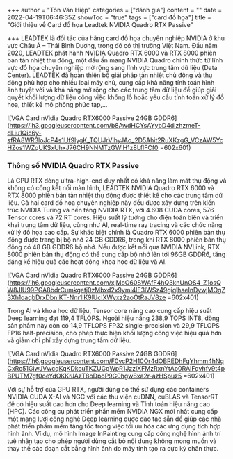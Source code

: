 +++
author = "Tôn Văn Hiệp"
categories = ["đánh giá"]
content = ""
date = 2022-04-19T06:46:35Z
showToc = "true"
tags = ["card đồ họa"]
title = "Giới thiệu về Card đồ họa Leadtek NVIDIA Quadro RTX Passive"

+++
LEADTEK là đối tác của hãng card đồ họa chuyên nghiệp NVIDIA ở khu vực Châu Á – Thái Bình Dương, trong đó có thị trường Việt Nam. Đầu năm 2020, LEADTEK phát hành NVIDIA Quadro RTX 6000 và RTX 8000 phiên bản tản nhiệt thụ động, một dấu ấn mang NVIDIA Quadro chính thức từ lĩnh vực đồ họa chuyên nghiệp mở rộng sang lĩnh vực trung tâm dữ liệu (Data Center). LEADTEK đã hoàn thiện bộ giải pháp tản nhiệt chủ động và thụ động phù hợp cho nhiều loại máy chủ, cung cấp khả năng tính toán hình ảnh tuyệt vời và khả năng mở rộng cho các trung tâm dữ liệu để giúp giải quyết khối lượng dữ liệu công việc khổng lồ hoặc yêu cầu tính toán xử lý đồ họa, thiết kế mô phỏng phức tạp,…

![VGA Card nVidia Quadro RTX6000 Passive 24GB GDDR6](https://lh3.googleusercontent.com/b8AwdHCYsAYybD4dizhzmeT-dLiu1Qic6y-sfRA8WR3loJcP4s1Uf9lygK_TQUJrVlhyJAo_2D5Ahit2RuXKzgG_VCzAW5YcHZos1WZqUKSxUhxJ76CH9NNMTzGWlH1z8LflFCf0 =602x601)

### Thông số NVIDIA Quadro RTX Passive

Là GPU RTX dòng ultra-high-end duy nhất có khả năng làm mát thụ động và không có cổng kết nối màn hình, LEADTEK NVIDIA Quadro RTX 6000 và RTX 8000 phiên bản tản nhiệt thụ động được thiết kế cho các trung tâm dữ liệu. Cả hai card đồ họa chuyên nghiệp này đều được xây dựng trên kiến trúc NVIDIA Turing và nền tảng NVIDIA RTX, với 4.608 CUDA cores, 576 Tensor cores và 72 RT cores. Hiệu suất lý tưởng cho điện toán biên và triển khai trung tâm dữ liệu, cũng như AI, real-time ray tracing và các chức năng xử lý đồ họa cao cấp. Sự khác biệt chính là Quadro RTX 6000 phiên bản thụ động được trang bị bộ nhớ 24 GB GDDR6, trong khi RTX 8000 phiên bản thụ động có 48 GB GDDR6 bộ nhớ. Nếu được kết nối qua NVIDIA NVLink, RTX 8000 phiên bản thụ động có thể cung cấp bộ nhớ lên tới 96GB GDDR6, tăng đáng kể hiệu quả các hoạt động khoa học dữ liệu và AI.

![VGA Card nVidia Quadro RTX6000 Passive 24GB GDDR6](https://lh6.googleusercontent.com/xjMoO60SWAfF4hQ3knUnOS4_Z1osQW8JIU99PGA8bdrCumkgetj0zMbxd2x9ymi4lE3lWSz49giqlhaeInDywjMOgZ3Xh1oaqbDrxDbnIKT-Nnr1lK9lUclXWyxz2aoOtRaJV8ze =602x401)

Trong AI và khoa học dữ liệu, Tensor core nâng cao cung cấp hiệu suất Deep learning đạt 119,4 TFLOPS. Ngoài hiệu năng 238,9 TOPS INT8, dòng sản phẩm này còn có 14,9 TFLOPS FP32 single-precision và 29,9 TFLOPS FP16 half-precision, cho phép thực hiện khối lượng công việc hiệu quả hơn và giảm chi phí xây dựng trung tâm dữ liệu.

![VGA Card nVidia Quadro RTX6000 Passive 24GB GDDR6](https://lh6.googleusercontent.com/F0vcP2H10Or4dOBREDhFqYhmm4hNqCxRc51GiwJVwcqKgKDkcuTKZUGgWpR1JzzlXFMzRxnYtAo0RAlFqvhfv9t4pBPUTM7gf0oeYdOKKrJAzT8oDpoP9G0hgw8xa2r-azHSpuz5 =602x401)

Với sự hỗ trợ của GPU RTX, người dùng có thể sử dụng các containers NVIDIA CUDA X-AI và NGC với các thư viện cuDNN, cuBLAS và TensorRT để có hiệu suất cao hơn cho Deep learning và Tính toán hiệu năng cao (HPC). Các công cụ phát triển phần mềm NVIDIA NGX mới nhất cung cấp một mạng lưới công nghệ Deep learning được đào tạo sẵn để giúp các nhà phát triển phầm mềm tăng tốc trong việc tối ưu hóa các ứng dụng tích hợp hình ảnh. Ví dụ, mô hình Image InPainting cung cấp công nghệ hình ảnh trí tuệ nhân tạo cho phép người dùng cắt bỏ nội dung không mong muốn và thay thế các đoạn cắt bằng hình ảnh do máy tính tạo ra cực kỳ chân thực.